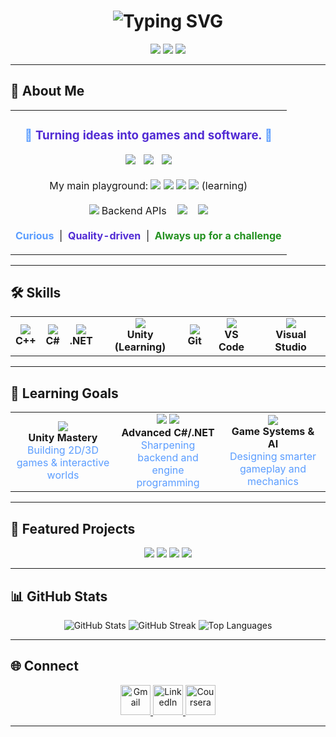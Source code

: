 <!-- Modern Dynamic GitHub Profile README -->

<h1 align="center">
  <img src="https://readme-typing-svg.demolab.com?font=Fira+Code&weight=700&size=32&pause=1000&color=5B9DFF&center=true&vCenter=true&width=520&lines=Umer+Iftikhar;Software+Engineer;Game+Dev+Enthusiast;Builder+of+Fun+Tech" alt="Typing SVG">
</h1>

<p align="center">
  <img src="https://img.shields.io/badge/-Level%20Up%20Everyday!-512BD4?style=for-the-badge&logo=rocket&logoColor=white" />
  <img src="https://img.shields.io/badge/-Code%20is%20my%20canvas-5B9DFF?style=for-the-badge&logo=paintbrush&logoColor=white" />
  <img src="https://img.shields.io/badge/-Let%27s%20create%20something%20fun!-239120?style=for-the-badge&logo=joystick&logoColor=white" />
</p>

---

## 👤 About Me

<div align="center">

<table>
<tr>
<td align="center" width="100%">
  
<h3 style="color:#5B9DFF;">🌟 <span style="color:#512BD4;">Turning ideas into games and software.</span> 🌟</h3>

<p>
<img src="https://img.shields.io/badge/-Umer-5B9DFF?style=flat-square&logo=github&logoColor=white" /> &nbsp;
<img src="https://img.shields.io/badge/Software%20Engineer-512BD4?style=flat-square&logo=codefactor&logoColor=white" /> &nbsp;
<img src="https://img.shields.io/badge/Game%20Dev%20Enthusiast-239120?style=flat-square&logo=unity&logoColor=white" />
<br><br>
My main playground: 
<img src="https://img.shields.io/badge/C++-00599C?style=flat-square&logo=c%2B%2B&logoColor=white" /> 
<img src="https://img.shields.io/badge/C%23-239120?style=flat-square&logo=c-sharp&logoColor=white" /> 
<img src="https://img.shields.io/badge/.NET-512BD4?style=flat-square&logo=dotnet&logoColor=white" /> 
<img src="https://img.shields.io/badge/Unity-222C37?style=flat-square&logo=unity&logoColor=white" /> (learning)
<br><br>
<img src="https://img.shields.io/badge/API-5B9DFF?style=flat-square&logo=databricks&logoColor=white" /> Backend APIs
&nbsp;&nbsp;
<img src="https://img.shields.io/badge/Game%20Logic-239120?style=flat-square&logo=unity&logoColor=white" /> 
&nbsp;&nbsp;
<img src="https://img.shields.io/badge/UI%2FUX-512BD4?style=flat-square&logo=figma&logoColor=white" />
<br><br>
<b><span style="color:#5B9DFF;">Curious</span></b> &nbsp;|&nbsp; <b><span style="color:#512BD4;">Quality-driven</span></b> &nbsp;|&nbsp; <b><span style="color:#239120;">Always up for a challenge</span></b>
</p>

</td>
</tr>
</table>

</div>

---

## 🛠️ Skills

<div align="center">

<table>
<tr>
  <td align="center">
    <img src="https://img.shields.io/badge/C%2B%2B-00599C?style=for-the-badge&logo=c%2B%2B&logoColor=white" /><br>
    <b>C++</b>
  </td>
  <td align="center">
    <img src="https://img.shields.io/badge/C%23-239120?style=for-the-badge&logo=c-sharp&logoColor=white" /><br>
    <b>C#</b>
  </td>
  <td align="center">
    <img src="https://img.shields.io/badge/.NET-512BD4?style=for-the-badge&logo=dotnet&logoColor=white" /><br>
    <b>.NET</b>
  </td>
  <td align="center">
    <img src="https://img.shields.io/badge/Unity-222C37?style=for-the-badge&logo=unity&logoColor=white" /><br>
    <b>Unity (Learning)</b>
  </td>
  <td align="center">
    <img src="https://img.shields.io/badge/Git-F05032?style=for-the-badge&logo=git&logoColor=white" /><br>
    <b>Git</b>
  </td>
  <td align="center">
    <img src="https://img.shields.io/badge/VS%20Code-007ACC?style=for-the-badge&logo=visual-studio-code&logoColor=white" /><br>
    <b>VS Code</b>
  </td>
  <td align="center">
    <img src="https://img.shields.io/badge/Visual%20Studio-5B9DFF?style=for-the-badge&logo=visual-studio&logoColor=white" /><br>
    <b>Visual Studio</b>
  </td>
</tr>
</table>
</div>

---

## 🚀 Learning Goals

<div align="center">

<table>
<tr>
  <td align="center" width="33%">
    <img src="https://img.shields.io/badge/Unity-222C37?style=flat-square&logo=unity&logoColor=white" /><br>
    <b>Unity Mastery</b><br>
    <span style="color:#5B9DFF;">Building 2D/3D games & interactive worlds</span>
  </td>
  <td align="center" width="33%">
    <img src="https://img.shields.io/badge/C%23-239120?style=flat-square&logo=c-sharp&logoColor=white" />
    <img src="https://img.shields.io/badge/.NET-512BD4?style=flat-square&logo=dotnet&logoColor=white" /><br>
    <b>Advanced C#/.NET</b><br>
    <span style="color:#5B9DFF;">Sharpening backend and engine programming</span>
  </td>
  <td align="center" width="33%">
    <img src="https://img.shields.io/badge/Game%20AI-239120?style=flat-square&logo=OpenAI&logoColor=white" /><br>
    <b>Game Systems & AI</b><br>
    <span style="color:#5B9DFF;">Designing smarter gameplay and mechanics</span>
  </td>
</tr>
</table>

</div>

---

## 🚩 Featured Projects
<div align="center">
  <a href="https://github.com/Umer-Iftikhar/Monster"><img src="https://img.shields.io/badge/Monster-GameDev-512BD4?style=for-the-badge"></a>
  <a href="https://github.com/Umer-Iftikhar/UserManagementAPI"><img src="https://img.shields.io/badge/User%20Management%20API-WebApp-5B9DFF?style=for-the-badge"></a>
  <a href="https://github.com/Umer-Iftikhar/MessagingApi"><img src="https://img.shields.io/badge/Messaging%20API-Backend-00599C?style=for-the-badge"></a>
  <a href="https://github.com/FrenZy-1/Neural_Noir_Low_Level"><img src="https://img.shields.io/badge/Neural%20Noir-AI-239120?style=for-the-badge"></a>
</div>

---

## 📊 GitHub Stats

<p align="center">
  <img src="https://github-readme-stats.vercel.app/api?username=Umer-Iftikhar&show_icons=true&theme=github_dark&hide_border=true" alt="GitHub Stats" />
  <img src="https://github-readme-streak-stats.demolab.com/?user=Umer-Iftikhar&theme=github-dark&hide_border=true" alt="GitHub Streak" />
  <img src="https://github-readme-stats.vercel.app/api/top-langs/?username=Umer-Iftikhar&layout=compact&theme=github_dark&hide_border=true" alt="Top Languages" />
</p>

---

## 🌐 Connect
<p align="center">
  <a href="mailto:umeriftikhar981@gmail.com">
    <img src="https://img.icons8.com/color/48/000000/gmail-new.png" alt="Gmail" height="48" />
  </a>
  <a href="https://www.linkedin.com/in/umer-iftikhar-388677328">
    <img src="https://img.icons8.com/color/48/000000/linkedin.png" alt="LinkedIn" height="48" />
  </a>
  <a href="https://www.coursera.org/user/8dc29b2ae0f1827991959ec1e9ccdbba">
    <img src="https://upload.wikimedia.org/wikipedia/commons/4/4f/Coursera_logo.svg" alt="Coursera" height="48" />
  </a>
</p>

---

<!--
Want help automating recent commits, blog posts, or achievements? Let me know!
-->
